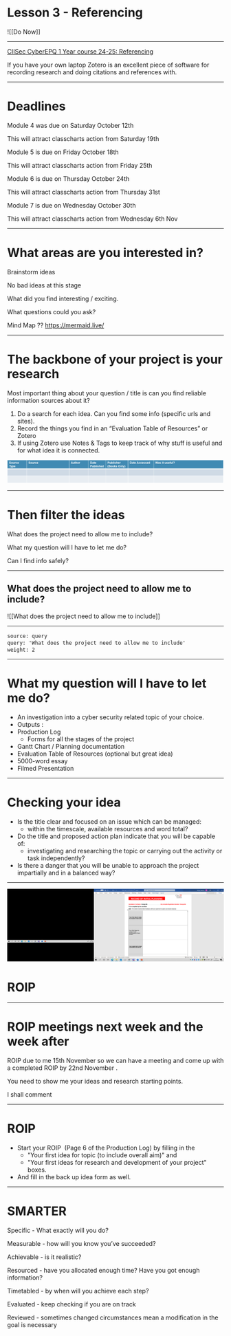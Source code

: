 # Lesson 3 - Referencing

![[Do Now]]

---

[CIISec](https://study.cyberepq.org.uk/mod/scorm/view.php?id=35173)[ CyberEPQ 1 Year course 24\-25: Referencing](https://study.cyberepq.org.uk/mod/scorm/view.php?id=35173)

If you have your own laptop Zotero is an excellent piece of software for recording research and doing citations and references with\.


---

# Deadlines

Module 4 was due on Saturday October 12th

This will attract classcharts action from Saturday 19th

Module 5 is due on Friday October 18th

This will attract classcharts action from Friday 25th

Module 6 is due on Thursday October 24th

This will attract classcharts action from Thursday 31st

Module 7 is due on Wednesday October 30th

This will attract classcharts action from Wednesday 6th Nov


---


# What areas are you interested in?

Brainstorm ideas

No bad ideas at this stage

What did you find interesting / exciting\.

What questions could you ask?

Mind Map ?? [https://mermaid\.live/](https://mermaid.live/)


---


# The backbone of your project is your research

Most important thing about your question / title is can you find reliable information sources about it?

1. Do a search for each idea\. Can you find some info \(specific urls and sites\)\.
2. Record the things you find in an “Evaluation Table of Resources” or Zotero
3. If using Zotero use Notes & Tags to keep track of why stuff is useful and for what idea it is connected\.


![](../Images/CyberEPQ%20-%20W06%20-%20Referencing_0.png)


---


# Then filter the ideas

What does the project need to allow me to include?

What my question will I have to let me do?

Can I find info safely?


---

## What does the project need to allow me to include?

![[What does the project need to allow me to include]]

---

```wordcloud
source: query
query: 'What does the project need to allow me to include'
weight: 2
```

---


# What my question will I have to let me do?



* An investigation into a cyber security related topic of your choice\.
* Outputs :
* Production Log
  * Forms for all the stages of the project
* Gantt Chart / Planning documentation
* Evaluation Table of Resources \(optional but great idea\)
* 5000\-word essay
* Filmed Presentation

---




# Checking your idea



* Is the title clear and focused on an issue which can be managed:
  * within the timescale\, available resources and word total?
* Do the title and proposed action plan indicate that you will be capable of:
  * investigating and researching the topic or carrying out the activity or task independently?
* Is there a danger that you will be unable to approach the project impartially and in a balanced way?

---




![](../Images/CyberEPQ%20-%20W06%20-%20Referencing_1.png)

# ROIP


---


# ROIP meetings next week and the week after

ROIP due to me 15th November so we can have a meeting and come up with a completed ROIP by 22nd November \.

You need to show me your ideas and research starting points\.

I shall comment


---


# ROIP



* Start your ROIP  \(Page 6 of the Production Log\) by filling in the
  * "Your first idea for topic \(to include overall aim\)" and
  * "Your first ideas for research and development of your project" boxes\.
* And fill in the back up idea form as well\.

---




# SMARTER

Specific \- What exactly will you do?

Measurable \- how will you know you’ve succeeded?

Achievable \- is it realistic?

Resourced \- have you allocated enough time? Have you got enough information?

Timetabled \- by when will you achieve each step?

Evaluated \- keep checking if you are on track

Reviewed \- sometimes changed circumstances mean a modification in the goal is necessary


